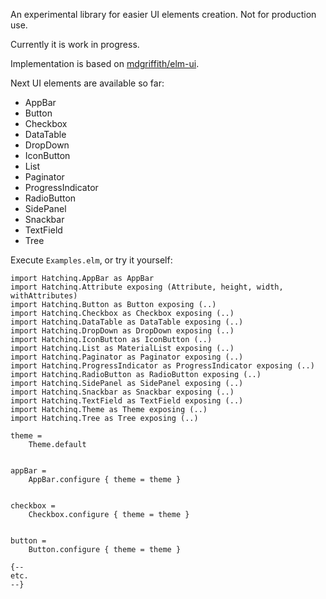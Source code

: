 An experimental library for easier UI elements creation. Not for production use.

Currently it is work in progress.

Implementation is based on [mdgriffith/elm-ui](https://package.elm-lang.org/packages/mdgriffith/elm-ui/latest/).

Next UI elements are available so far:
 - AppBar
 - Button
 - Checkbox
 - DataTable
 - DropDown
 - IconButton
 - List
 - Paginator
 - ProgressIndicator
 - RadioButton
 - SidePanel
 - Snackbar
 - TextField
 - Tree


Execute `Examples.elm`, or try it yourself:
```
import Hatchinq.AppBar as AppBar
import Hatchinq.Attribute exposing (Attribute, height, width, withAttributes)
import Hatchinq.Button as Button exposing (..)
import Hatchinq.Checkbox as Checkbox exposing (..)
import Hatchinq.DataTable as DataTable exposing (..)
import Hatchinq.DropDown as DropDown exposing (..)
import Hatchinq.IconButton as IconButton (..)
import Hatchinq.List as MaterialList exposing (..)
import Hatchinq.Paginator as Paginator exposing (..)
import Hatchinq.ProgressIndicator as ProgressIndicator exposing (..)
import Hatchinq.RadioButton as RadioButton exposing (..)
import Hatchinq.SidePanel as SidePanel exposing (..)
import Hatchinq.Snackbar as Snackbar exposing (..)
import Hatchinq.TextField as TextField exposing (..)
import Hatchinq.Theme as Theme exposing (..)
import Hatchinq.Tree as Tree exposing (..)

theme =
    Theme.default


appBar =
    AppBar.configure { theme = theme }


checkbox =
    Checkbox.configure { theme = theme }


button =
    Button.configure { theme = theme }

{--
etc.
--}
```


